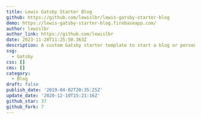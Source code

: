 ```yaml
---
title: Lewis Gatsby Starter Blog
github: https://github.com/lewislbr/lewis-gatsby-starter-blog
demo: https://lewis-gatsby-starter-blog.firebaseapp.com/
author: lewislbr
author_link: https://github.com/lewislbr
date: 2023-11-28T11:25:50.363Z
description: A custom Gatsby starter template to start a blog or personal website.
ssg:
  - Gatsby
css: []
cms: []
category:
  - Blog
draft: false
publish_date: '2019-04-02T20:35:25Z'
update_date: '2020-12-10T15:21:16Z'
github_star: 37
github_fork: 7
---
```

